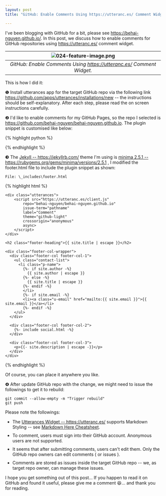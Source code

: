 ```yaml
---
layout: post
title: "GitHub: Enable Comments Using https://utteranc.es/ Comment Widget."

---
```


I've been blogging with GitHub for a bit, please see 
https://behai-nguyen.github.io/. In this post, we discuss how 
to enable comments for GitHub repositories using https://utteranc.es/ 
comment widget.

| ![024-feature-image.png](https://behainguyen.files.wordpress.com/2022/06/024-feature-image.png) |
|:--:|
| *GitHub: Enable Comments Using https://utteranc.es/ Comment Widget.* |

This is how I did it:

❶ Install 
<span class="keyword">
utterances</span> app for the target 
<span class="keyword">
GitHub repo</span> via the following link 
<a href="https://github.com/apps/utterances/installations/new" 
title="Setuptools Keywords" 
target="_blank">https://github.com/apps/utterances/installations/new</a> 
-- the instructions should be self-explanatory. After each step, 
please read the on screen instructions carefully.

❷ I'd like to enable comments for my 
<span class="keyword">
GitHub Pages</span>, so the repo I selected is 
<span class="keyword">
https://github.com/behai-nguyen/behai-nguyen.github.io</span>. 
The plugin snippet is customised like below:

{% highlight python %}
<script src="https://utteranc.es/client.js"
    repo="behai-nguyen/behai-nguyen.github.io "
    issue-term="pathname"
    label="Comment"
    theme="github-light"
    crossorigin="anonymous"
    async>
</script>
{% endhighlight %}

❸ The 
<a href="https://jekyllrb.com/" 
title="Jekyll" target="_blank">Jekyll -- https://jekyllrb.com/</a> theme
I'm using is 
<a href="https://rubygems.org/gems/minima/versions/2.5.1" 
title="minima 2.5.1" 
target="_blank">minima 2.5.1 -- https://rubygems.org/gems/minima/versions/2.5.1
</a>, I modified the 
<span class="keyword">
footer.html</span> file to include the plugin snippet as shown:

```
File: \_includes\footer.html
```

{% highlight html %}
<footer class="site-footer h-card">
  <data class="u-url" href="{{ "/" | relative_url }}"></data>

  <div class="wrapper">
  
    <div class="utterances">
		<script src="https://utteranc.es/client.js"
			repo="behai-nguyen/behai-nguyen.github.io"
			issue-term="pathname"
			label="Comment"
			theme="github-light"
			crossorigin="anonymous"
			async>
		</script>	  
    </div>

    <h2 class="footer-heading">{{ site.title | escape }}</h2>

    <div class="footer-col-wrapper">
      <div class="footer-col footer-col-1">
        <ul class="contact-list">
          <li class="p-name">
            {%- if site.author -%}
              {{ site.author | escape }}
            {%- else -%}
              {{ site.title | escape }}
            {%- endif -%}
            </li>
            {%- if site.email -%}
            <li><a class="u-email" href="mailto:{{ site.email }}">{{ site.email }}</a></li>
            {%- endif -%}
        </ul>
      </div>
	  
      <div class="footer-col footer-col-2">
        {%- include social.html -%}
      </div>

      <div class="footer-col footer-col-3">
        <p>{{- site.description | escape -}}</p>
      </div>
    </div>

  </div>

</footer>
{% endhighlight %}

Of course, you can place it anywhere you like.

❹ After update <span class="keyword">
GitHub repo</span> with the change, we might need to issue the followings to 
get it to rebuild:

```
git commit --allow-empty -m "Trigger rebuild"
git push
```

Please note the followings:

<ul>
<li style="margin-top:5px;">
The 
<a href="https://utteranc.es/" 
title="Utterances Widget" target="_blank">Utterances Widget -- https://utteranc.es/</a>
supports 
<span class="keyword">
Markdown Styling</span> -- see 
<a href="https://github.com/adam-p/markdown-here/wiki/Markdown-Here-Cheatsheet#code" 
title="Markdown Here Cheatsheet" target="_blank">Markdown Here Cheatsheet</a>.
</li>

<li style="margin-top:10px;">
To comment, users must sign into their 
<span class="keyword">
GitHub</span> account. Anonymous users are not supported.
</li>

<li style="margin-top:10px;">
It seems that after submitting comments, users can't edit them. 
Only the 
<span class="keyword">
GitHub repo</span> owners can edit comments ( or issues ).
</li>

<li style="margin-top:10px;">
Comments are stored as issues inside the target
<span class="keyword">
GitHub repo</span> -- we, as target repo owner, can manage these issues.
</li>
</ul>

I hope you get something out of this post... If you happen to read it on 
<span class="keyword">
GitHub</span> and found it useful, please give me a comment 😆...
and thank you for reading.
